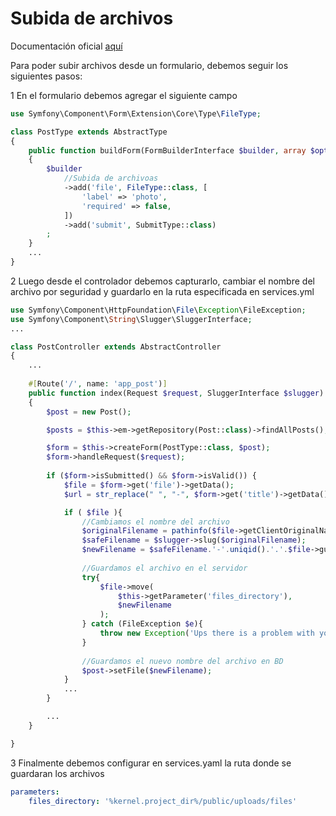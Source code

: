 # Subida de archivos

Documentación oficial [aquí](https://symfony.com/doc/6.4/controller/upload_file.html) 

Para poder subir archivos desde un formulario, debemos seguir los siguientes pasos:

1  En el formulario debemos agregar el siguiente campo

```php
use Symfony\Component\Form\Extension\Core\Type\FileType;

class PostType extends AbstractType
{
    public function buildForm(FormBuilderInterface $builder, array $options): void
    {
        $builder
            //Subida de archivoas
            ->add('file', FileType::class, [
                'label' => 'photo',
                'required' => false,
            ])
            ->add('submit', SubmitType::class)
        ;
    }
    ...
}
```



2  Luego desde el controlador debemos capturarlo, cambiar el nombre del archivo por seguridad y guardarlo en la ruta especificada en services.yml

```php
use Symfony\Component\HttpFoundation\File\Exception\FileException;
use Symfony\Component\String\Slugger\SluggerInterface;
...

class PostController extends AbstractController
{
    ...
    
    #[Route('/', name: 'app_post')]
    public function index(Request $request, SluggerInterface $slugger): Response
    {
        $post = new Post();

        $posts = $this->em->getRepository(Post::class)->findAllPosts();

        $form = $this->createForm(PostType::class, $post);
        $form->handleRequest($request);
        
        if ($form->isSubmitted() && $form->isValid()) {
            $file = $form->get('file')->getData();
            $url = str_replace(" ", "-", $form->get('title')->getData());

            if ( $file ){
                //Cambiamos el nombre del archivo 
                $originalFilename = pathinfo($file->getClientOriginalName(), PATHINFO_FILENAME);
                $safeFilename = $slugger->slug($originalFilename);
                $newFilename = $safeFilename.'-'.uniqid().'.'.$file->guessExtension();
                
                //Guardamos el archivo en el servidor
                try{
                    $file->move(
                        $this->getParameter('files_directory'),
                        $newFilename
                    );
                } catch (FileException $e){
                    throw new Exception('Ups there is a problem with your file');
                }
                
                //Guardamos el nuevo nombre del archivo en BD
                $post->setFile($newFilename);
            }
            ... 
        }

        ...
    }

}
```

3  Finalmente debemos configurar en services.yaml la ruta donde se guardaran los archivos

```yaml
parameters:
    files_directory: '%kernel.project_dir%/public/uploads/files'
```
